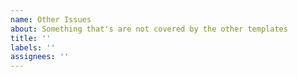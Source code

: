 ```yaml
---
name: Other Issues
about: Something that's are not covered by the other templates
title: ''
labels: ''
assignees: ''
---
```


<!-- Please consider opening a discussion if this is not really an issue -->
